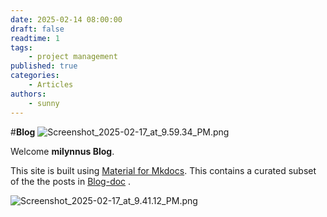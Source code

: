 ```yaml
---
date: 2025-02-14 08:00:00
draft: false
readtime: 1
tags:
    - project management
published: true
categories:
    - Articles
authors:
    - sunny
---
```


#**Blog**
![Screenshot\_2025-02-17\_at\_9.59.34\_PM.png](https://trello.com/1/cards/67b33ccef06022b1d76aa3d6/attachments/67b340df8652213d8f959914/download/Screenshot_2025-02-17_at_9.59.34_PM.png)

<!-- More -->
Welcome **milynnus Blog**.

This site is built using [Material for Mkdocs](https://squidfunk.github.io/mkdocs-material/). This contains a curated subset of the the posts in [Blog-doc](https://blog-doc-ngaw.onrender.com/ "‌") .

![Screenshot\_2025-02-17\_at\_9.41.12\_PM.png](https://trello.com/1/cards/67b3de42cf6b2d5e2d95a0ae/attachments/67b3de42cf6b2d5e2d95a0d5/download/Screenshot_2025-02-17_at_9.41.12_PM.png)